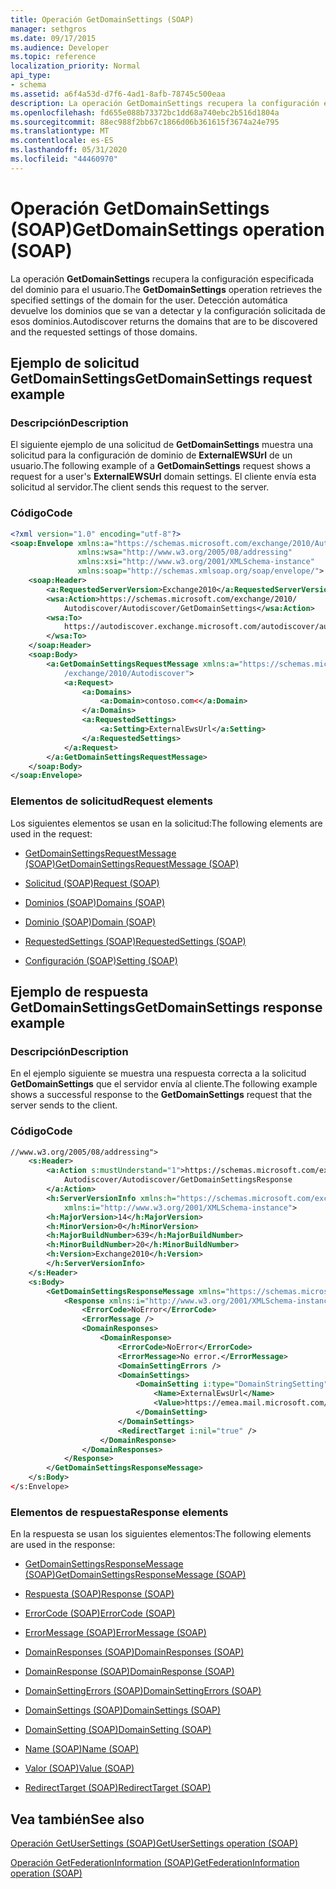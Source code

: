 ```yaml
---
title: Operación GetDomainSettings (SOAP)
manager: sethgros
ms.date: 09/17/2015
ms.audience: Developer
ms.topic: reference
localization_priority: Normal
api_type:
- schema
ms.assetid: a6f4a53d-d7f6-4ad1-8afb-78745c500eaa
description: La operación GetDomainSettings recupera la configuración especificada del dominio para el usuario. Detección automática devuelve los dominios que se van a detectar y la configuración solicitada de esos dominios.
ms.openlocfilehash: fd655e088b73372bc1dd68a740ebc2b516d1804a
ms.sourcegitcommit: 88ec988f2bb67c1866d06b361615f3674a24e795
ms.translationtype: MT
ms.contentlocale: es-ES
ms.lasthandoff: 05/31/2020
ms.locfileid: "44460970"
---
```

# <a name="getdomainsettings-operation-soap"></a><span data-ttu-id="e52f8-104">Operación GetDomainSettings (SOAP)</span><span class="sxs-lookup"><span data-stu-id="e52f8-104">GetDomainSettings operation (SOAP)</span></span>

<span data-ttu-id="e52f8-105">La operación **GetDomainSettings** recupera la configuración especificada del dominio para el usuario.</span><span class="sxs-lookup"><span data-stu-id="e52f8-105">The **GetDomainSettings** operation retrieves the specified settings of the domain for the user.</span></span> <span data-ttu-id="e52f8-106">Detección automática devuelve los dominios que se van a detectar y la configuración solicitada de esos dominios.</span><span class="sxs-lookup"><span data-stu-id="e52f8-106">Autodiscover returns the domains that are to be discovered and the requested settings of those domains.</span></span> 
  
## <a name="getdomainsettings-request-example"></a><span data-ttu-id="e52f8-107">Ejemplo de solicitud GetDomainSettings</span><span class="sxs-lookup"><span data-stu-id="e52f8-107">GetDomainSettings request example</span></span>

### <a name="description"></a><span data-ttu-id="e52f8-108">Descripción</span><span class="sxs-lookup"><span data-stu-id="e52f8-108">Description</span></span>

<span data-ttu-id="e52f8-109">El siguiente ejemplo de una solicitud de **GetDomainSettings** muestra una solicitud para la configuración de dominio de **ExternalEWSUrl** de un usuario.</span><span class="sxs-lookup"><span data-stu-id="e52f8-109">The following example of a **GetDomainSettings** request shows a request for a user's **ExternalEWSUrl** domain settings.</span></span> <span data-ttu-id="e52f8-110">El cliente envía esta solicitud al servidor.</span><span class="sxs-lookup"><span data-stu-id="e52f8-110">The client sends this request to the server.</span></span> 
  
### <a name="code"></a><span data-ttu-id="e52f8-111">Código</span><span class="sxs-lookup"><span data-stu-id="e52f8-111">Code</span></span>

```XML
<?xml version="1.0" encoding="utf-8"?> 
<soap:Envelope xmlns:a="https://schemas.microsoft.com/exchange/2010/Autodiscover"
               xmlns:wsa="http://www.w3.org/2005/08/addressing"
               xmlns:xsi="http://www.w3.org/2001/XMLSchema-instance" 
               xmlns:soap="http://schemas.xmlsoap.org/soap/envelope/"> 
    <soap:Header> 
        <a:RequestedServerVersion>Exchange2010</a:RequestedServerVersion>
        <wsa:Action>https://schemas.microsoft.com/exchange/2010/
            Autodiscover/Autodiscover/GetDomainSettings</wsa:Action>
        <wsa:To>
            https://autodiscover.exchange.microsoft.com/autodiscover/autodiscover.svc
        </wsa:To>
    </soap:Header> 
    <soap:Body> 
        <a:GetDomainSettingsRequestMessage xmlns:a="https://schemas.microsoft.com
            /exchange/2010/Autodiscover"> 
            <a:Request> 
                <a:Domains> 
                    <a:Domain>contoso.com<</a:Domain> 
                </a:Domains> 
                <a:RequestedSettings> 
                    <a:Setting>ExternalEwsUrl</a:Setting> 
                </a:RequestedSettings> 
            </a:Request> 
        </a:GetDomainSettingsRequestMessage> 
    </soap:Body> 
</soap:Envelope>
```

### <a name="request-elements"></a><span data-ttu-id="e52f8-112">Elementos de solicitud</span><span class="sxs-lookup"><span data-stu-id="e52f8-112">Request elements</span></span>

<span data-ttu-id="e52f8-113">Los siguientes elementos se usan en la solicitud:</span><span class="sxs-lookup"><span data-stu-id="e52f8-113">The following elements are used in the request:</span></span>
  
- [<span data-ttu-id="e52f8-114">GetDomainSettingsRequestMessage (SOAP)</span><span class="sxs-lookup"><span data-stu-id="e52f8-114">GetDomainSettingsRequestMessage (SOAP)</span></span>](getdomainsettingsrequestmessage-soap.md)
    
- [<span data-ttu-id="e52f8-115">Solicitud (SOAP)</span><span class="sxs-lookup"><span data-stu-id="e52f8-115">Request (SOAP)</span></span>](request-soap.md)
    
- [<span data-ttu-id="e52f8-116">Dominios (SOAP)</span><span class="sxs-lookup"><span data-stu-id="e52f8-116">Domains (SOAP)</span></span>](domains-soap.md)
    
- [<span data-ttu-id="e52f8-117">Dominio (SOAP)</span><span class="sxs-lookup"><span data-stu-id="e52f8-117">Domain (SOAP)</span></span>](domain-soap.md)
    
- [<span data-ttu-id="e52f8-118">RequestedSettings (SOAP)</span><span class="sxs-lookup"><span data-stu-id="e52f8-118">RequestedSettings (SOAP)</span></span>](requestedsettings-soap.md)
    
- [<span data-ttu-id="e52f8-119">Configuración (SOAP)</span><span class="sxs-lookup"><span data-stu-id="e52f8-119">Setting (SOAP)</span></span>](setting-soap.md)
    
## <a name="getdomainsettings-response-example"></a><span data-ttu-id="e52f8-120">Ejemplo de respuesta GetDomainSettings</span><span class="sxs-lookup"><span data-stu-id="e52f8-120">GetDomainSettings response example</span></span>

### <a name="description"></a><span data-ttu-id="e52f8-121">Descripción</span><span class="sxs-lookup"><span data-stu-id="e52f8-121">Description</span></span>

<span data-ttu-id="e52f8-122">En el ejemplo siguiente se muestra una respuesta correcta a la solicitud **GetDomainSettings** que el servidor envía al cliente.</span><span class="sxs-lookup"><span data-stu-id="e52f8-122">The following example shows a successful response to the **GetDomainSettings** request that the server sends to the client.</span></span> 
  
### <a name="code"></a><span data-ttu-id="e52f8-123">Código</span><span class="sxs-lookup"><span data-stu-id="e52f8-123">Code</span></span>

```XML
//www.w3.org/2005/08/addressing"> 
    <s:Header> 
        <a:Action s:mustUnderstand="1">https://schemas.microsoft.com/exchange/2010/ 
            Autodiscover/Autodiscover/GetDomainSettingsResponse
        </a:Action> 
        <h:ServerVersionInfo xmlns:h="https://schemas.microsoft.com/exchange/2010/Autodiscover" 
            xmlns:i="http://www.w3.org/2001/XMLSchema-instance"> 
        <h:MajorVersion>14</h:MajorVersion> 
        <h:MinorVersion>0</h:MinorVersion> 
        <h:MajorBuildNumber>639</h:MajorBuildNumber> 
        <h:MinorBuildNumber>20</h:MinorBuildNumber> 
        <h:Version>Exchange2010</h:Version> 
        </h:ServerVersionInfo>
    </s:Header> 
    <s:Body> 
        <GetDomainSettingsResponseMessage xmlns="https://schemas.microsoft.com/exchange/2010/Autodiscover"> 
            <Response xmlns:i="http://www.w3.org/2001/XMLSchema-instance"> 
                <ErrorCode>NoError</ErrorCode> 
                <ErrorMessage /> 
                <DomainResponses> 
                    <DomainResponse> 
                        <ErrorCode>NoError</ErrorCode> 
                        <ErrorMessage>No error.</ErrorMessage> 
                        <DomainSettingErrors /> 
                        <DomainSettings> 
                            <DomainSetting i:type="DomainStringSetting"> 
                                <Name>ExternalEwsUrl</Name> 
                                <Value>https://emea.mail.microsoft.com/EWS/Exchange.asmx</Value> 
                            </DomainSetting> 
                        </DomainSettings> 
                        <RedirectTarget i:nil="true" /> 
                    </DomainResponse> 
                </DomainResponses> 
            </Response> 
        </GetDomainSettingsResponseMessage> 
    </s:Body> 
</s:Envelope>
```

### <a name="response-elements"></a><span data-ttu-id="e52f8-124">Elementos de respuesta</span><span class="sxs-lookup"><span data-stu-id="e52f8-124">Response elements</span></span>

<span data-ttu-id="e52f8-125">En la respuesta se usan los siguientes elementos:</span><span class="sxs-lookup"><span data-stu-id="e52f8-125">The following elements are used in the response:</span></span>
  
- [<span data-ttu-id="e52f8-126">GetDomainSettingsResponseMessage (SOAP)</span><span class="sxs-lookup"><span data-stu-id="e52f8-126">GetDomainSettingsResponseMessage (SOAP)</span></span>](getdomainsettingsresponsemessage-soap.md)
    
- [<span data-ttu-id="e52f8-127">Respuesta (SOAP)</span><span class="sxs-lookup"><span data-stu-id="e52f8-127">Response (SOAP)</span></span>](response-soap.md)
    
- [<span data-ttu-id="e52f8-128">ErrorCode (SOAP)</span><span class="sxs-lookup"><span data-stu-id="e52f8-128">ErrorCode (SOAP)</span></span>](errorcode-soap.md)
    
- [<span data-ttu-id="e52f8-129">ErrorMessage (SOAP)</span><span class="sxs-lookup"><span data-stu-id="e52f8-129">ErrorMessage (SOAP)</span></span>](errormessage-soap.md)
    
- [<span data-ttu-id="e52f8-130">DomainResponses (SOAP)</span><span class="sxs-lookup"><span data-stu-id="e52f8-130">DomainResponses (SOAP)</span></span>](domainresponses-soap.md)
    
- [<span data-ttu-id="e52f8-131">DomainResponse (SOAP)</span><span class="sxs-lookup"><span data-stu-id="e52f8-131">DomainResponse (SOAP)</span></span>](domainresponse-soap.md)
    
- [<span data-ttu-id="e52f8-132">DomainSettingErrors (SOAP)</span><span class="sxs-lookup"><span data-stu-id="e52f8-132">DomainSettingErrors (SOAP)</span></span>](domainsettingerrors-soap.md)
    
- [<span data-ttu-id="e52f8-133">DomainSettings (SOAP)</span><span class="sxs-lookup"><span data-stu-id="e52f8-133">DomainSettings (SOAP)</span></span>](domainsettings-soap.md)
    
- [<span data-ttu-id="e52f8-134">DomainSetting (SOAP)</span><span class="sxs-lookup"><span data-stu-id="e52f8-134">DomainSetting (SOAP)</span></span>](domainsetting-soap.md)
    
- [<span data-ttu-id="e52f8-135">Name (SOAP)</span><span class="sxs-lookup"><span data-stu-id="e52f8-135">Name (SOAP)</span></span>](name-soap.md)
    
- [<span data-ttu-id="e52f8-136">Valor (SOAP)</span><span class="sxs-lookup"><span data-stu-id="e52f8-136">Value (SOAP)</span></span>](value-soap.md)
    
- [<span data-ttu-id="e52f8-137">RedirectTarget (SOAP)</span><span class="sxs-lookup"><span data-stu-id="e52f8-137">RedirectTarget (SOAP)</span></span>](redirecttarget-soap.md)
    
## <a name="see-also"></a><span data-ttu-id="e52f8-138">Vea también</span><span class="sxs-lookup"><span data-stu-id="e52f8-138">See also</span></span>



[<span data-ttu-id="e52f8-139">Operación GetUserSettings (SOAP)</span><span class="sxs-lookup"><span data-stu-id="e52f8-139">GetUserSettings operation (SOAP)</span></span>](getusersettings-operation-soap.md)
  
[<span data-ttu-id="e52f8-140">Operación GetFederationInformation (SOAP)</span><span class="sxs-lookup"><span data-stu-id="e52f8-140">GetFederationInformation operation (SOAP)</span></span>](getfederationinformation-operation-soap.md)


